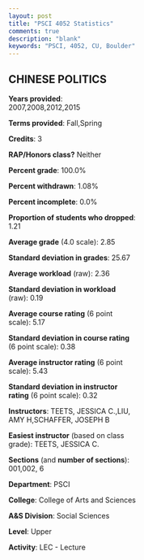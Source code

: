 ```yaml
---
layout: post
title: "PSCI 4052 Statistics"
comments: true
description: "blank"
keywords: "PSCI, 4052, CU, Boulder"
--- 
```

<head>
<script src="https://ajax.googleapis.com/ajax/libs/jquery/2.1.3/jquery.min.js"></script>
<script src="https://dl.dropboxusercontent.com/s/pc42nxpaw1ea4o9/highcharts.js?dl=0"></script>
<!-- <script src="../assets/js/highcharts.js"></script> -->
<style type="text/css">@font-face {
	font-family: "Bebas Neue";
	src: url(https://www.filehosting.org/file/details/544349/BebasNeue%20Regular.otf) format("opentype");
	}
	h1.Bebas { 
		font-family: "Bebas Neue", Verdana, Tahoma;
	}
</style>
</head>
<body>
	<div id="container" style="float: right; width: 45%; height: 88%; margin-left: 2.5%; margin-right: 2.5%;"></div>
	<script language="JavaScript">
		$(document).ready(function() {
		var chart = {type: 'column'};
		var title = {text: 'Grade Distribution'};
		var xAxis = {categories: ['A','B','C','D','F'],crosshair: true};
		var yAxis = {min: 0,title: {text: 'Percentage'}};
		var tooltip = {headerFormat: '<center><b><span style="font-size:20px">{point.key}</span></b></center>',
		               pointFormat: '<td style="padding:0"><b>{point.y:.1f}%</b></td>',
		               footerFormat: '</table>',shared: true,useHTML: true};
		var plotOptions = {column: {pointPadding: 0.0,borderWidth: 0}};  
		var credits = {enabled: false};var series= [{name: 'Percent',data: [36.2,37.42,13.5,4.29,8.59,]}];
		var json = {};
		json.chart = chart;
		json.title = title;
		json.tooltip = tooltip;
		json.xAxis = xAxis;
		json.yAxis = yAxis;  
		json.series = series;
		json.plotOptions = plotOptions;  
		json.credits = credits;
		$('#container').highcharts(json);
	});
	</script>
</body>
			   
## CHINESE POLITICS

**Years provided**: 2007,2008,2012,2015

**Terms provided**: Fall,Spring

**Credits**: 3

**RAP/Honors class?** Neither

**Percent grade**: 100.0%

**Percent withdrawn**: 1.08%

**Percent incomplete**: 0.0%

**Proportion of students who dropped**: 1.21

**Average grade** (4.0 scale): 2.85

**Standard deviation in grades**: 25.67

**Average workload** (raw): 2.36

**Standard deviation in workload** (raw): 0.19

**Average course rating** (6 point scale): 5.17

**Standard deviation in course rating** (6 point scale): 0.38

**Average instructor rating** (6 point scale): 5.43

**Standard deviation in instructor rating** (6 point scale): 0.32

**Instructors**: TEETS, JESSICA C.,LIU, AMY H,SCHAFFER, JOSEPH B

**Easiest instructor** (based on class grade): TEETS, JESSICA C.

**Sections** (and **number of sections**): 001,002, 6

**Department**: PSCI

**College**: College of Arts and Sciences

**A&S Division**: Social Sciences

**Level**: Upper

**Activity**: LEC - Lecture